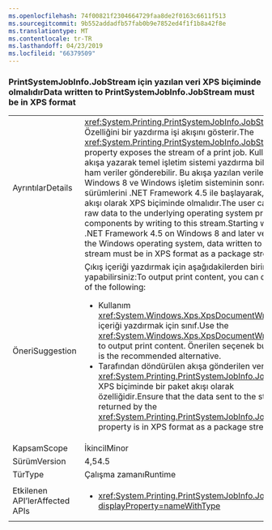 ```yaml
---
ms.openlocfilehash: 74f00821f2304664729faa8de2f0163c6611f513
ms.sourcegitcommit: 9b552addadfb57fab0b9e7852ed4f1f1b8a42f8e
ms.translationtype: MT
ms.contentlocale: tr-TR
ms.lasthandoff: 04/23/2019
ms.locfileid: "66379509"
---
```

### <a name="data-written-to-printsystemjobinfojobstream-must-be-in-xps-format"></a><span data-ttu-id="1895c-101">PrintSystemJobInfo.JobStream için yazılan veri XPS biçiminde olmalıdır</span><span class="sxs-lookup"><span data-stu-id="1895c-101">Data written to PrintSystemJobInfo.JobStream must be in XPS format</span></span>

|   |   |
|---|---|
|<span data-ttu-id="1895c-102">Ayrıntılar</span><span class="sxs-lookup"><span data-stu-id="1895c-102">Details</span></span>|<span data-ttu-id="1895c-103"><xref:System.Printing.PrintSystemJobInfo.JobStream> Özelliğini bir yazdırma işi akışını gösterir.</span><span class="sxs-lookup"><span data-stu-id="1895c-103">The <xref:System.Printing.PrintSystemJobInfo.JobStream> property exposes the stream of a print job.</span></span> <span data-ttu-id="1895c-104">Kullanıcı bu akışa yazarak temel işletim sistemi yazdırma bileşeni ham veriler gönderebilir. Bu akışa yazılan veriler, Windows 8 ve Windows işletim sisteminin sonraki sürümlerini .NET Framework 4.5 ile başlayarak, bir paket akışı olarak XPS biçiminde olmalıdır.</span><span class="sxs-lookup"><span data-stu-id="1895c-104">The user can send raw data to the underlying operating system printing components by writing to this stream.Starting with the .NET Framework 4.5 on Windows 8 and later versions of the Windows operating system, data written to this stream must be in XPS format as a package stream.</span></span>|
|<span data-ttu-id="1895c-105">Öneri</span><span class="sxs-lookup"><span data-stu-id="1895c-105">Suggestion</span></span>|<span data-ttu-id="1895c-106">Çıkış içeriği yazdırmak için aşağıdakilerden birini yapabilirsiniz:</span><span class="sxs-lookup"><span data-stu-id="1895c-106">To output print content, you can do either of the following:</span></span><ul><li><span data-ttu-id="1895c-107">Kullanım <xref:System.Windows.Xps.XpsDocumentWriter> çıkış içeriği yazdırmak için sınıf.</span><span class="sxs-lookup"><span data-stu-id="1895c-107">Use the <xref:System.Windows.Xps.XpsDocumentWriter> class to output print content.</span></span> <span data-ttu-id="1895c-108">Önerilen seçenek budur.</span><span class="sxs-lookup"><span data-stu-id="1895c-108">This is the recommended alternative.</span></span></li><li><span data-ttu-id="1895c-109">Tarafından döndürülen akışa gönderilen veriler <xref:System.Printing.PrintSystemJobInfo.JobStream> XPS biçiminde bir paket akışı olarak özelliğidir.</span><span class="sxs-lookup"><span data-stu-id="1895c-109">Ensure that the data sent to the stream returned by the <xref:System.Printing.PrintSystemJobInfo.JobStream> property is in XPS format as a package stream.</span></span></li></ul>|
|<span data-ttu-id="1895c-110">Kapsam</span><span class="sxs-lookup"><span data-stu-id="1895c-110">Scope</span></span>|<span data-ttu-id="1895c-111">İkincil</span><span class="sxs-lookup"><span data-stu-id="1895c-111">Minor</span></span>|
|<span data-ttu-id="1895c-112">Sürüm</span><span class="sxs-lookup"><span data-stu-id="1895c-112">Version</span></span>|<span data-ttu-id="1895c-113">4,5</span><span class="sxs-lookup"><span data-stu-id="1895c-113">4.5</span></span>|
|<span data-ttu-id="1895c-114">Tür</span><span class="sxs-lookup"><span data-stu-id="1895c-114">Type</span></span>|<span data-ttu-id="1895c-115">Çalışma zamanı</span><span class="sxs-lookup"><span data-stu-id="1895c-115">Runtime</span></span>|
|<span data-ttu-id="1895c-116">Etkilenen API’ler</span><span class="sxs-lookup"><span data-stu-id="1895c-116">Affected APIs</span></span>|<ul><li><xref:System.Printing.PrintSystemJobInfo.JobStream?displayProperty=nameWithType></li></ul>|
